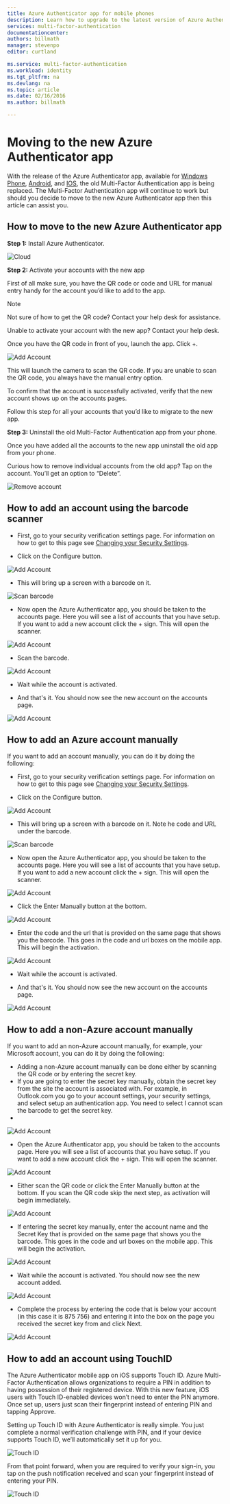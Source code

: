 ```yaml
---
title: Azure Authenticator app for mobile phones
description: Learn how to upgrade to the latest version of Azure Authenticatior.
services: multi-factor-authentication
documentationcenter: 
authors: billmath
manager: stevenpo
editor: curtland

ms.service: multi-factor-authentication
ms.workload: identity
ms.tgt_pltfrm: na
ms.devlang: na
ms.topic: article
ms.date: 02/16/2016
ms.author: billmath

---
```

# Moving to the new Azure Authenticator app
With the release of the Azure Authenticator app, available for [Windows Phone](http://www.windowsphone.com/en-us/store/app/azure-authenticator/03a5b2bf-6066-418f-b569-e8aecbc06e50), [Android](https://play.google.com/store/apps/details?id=com.azure.authenticator), and [IOS](https://itunes.apple.com/us/app/azure-authenticator/id983156458), the old Multi-Factor Authentication app is being replaced.  The Multi-Factor Authentication app will continue to work but should you decide to move to the new Azure Authenticator app then this article can assist you.  

## How to move to the new Azure Authenticator app
**Step 1:** Install Azure Authenticator.

![Cloud](./media/multi-factor-authentication-azure-authenticator/home.png)

**Step 2:** Activate your accounts with the new app

First of all make sure, you have the QR code or code and URL for manual entry handy for the account you’d like to add to the app.

> [!NOTE]
> Not sure of how to get the QR code? Contact your help desk for assistance.
> 
> Unable to activate your account with the new app? Contact your help desk.
> 
> 
Once you have the QR code in front of you, launch the app. Click +. 

![Add Account](./media/multi-factor-authentication-azure-authenticator/addaccount.png)

This will launch the camera to scan the QR code.  If you are unable to scan the QR code, you always have the manual entry option. 

To confirm that the account is successfully activated, verify that the new account shows up on the accounts pages. 

Follow this step for all your accounts that you’d like to migrate to the new app.

**Step 3:**  Uninstall the old Multi-Factor Authentication app from your phone.

Once you have added all the accounts to the new app uninstall the old app from your phone.

Curious how to remove individual accounts from the old app?
Tap on the account. You’ll get an option to “Delete”. 

![Remove account](./media/multi-factor-authentication-azure-authenticator/remove.png)

## How to add an account using the barcode scanner
* First, go to your security verification settings page.  For information on how to get to this page see [Changing your Security Settings](multi-factor-authentication-end-user-manage-settings.md).

* Click on the Configure button. 


![Add Account](./media/multi-factor-authentication-azure-authenticator/azureauthe.png)

* This will bring up a screen with a barcode on it.

![Scan barcode](./media/multi-factor-authentication-azure-authenticator/barcode2.png)

* Now open the Azure Authenticator app, you should be taken to the accounts page.  Here you will see a list of accounts that you have setup.  If you want to add a new account click the + sign.  This will open the scanner.

![Add Account](./media/multi-factor-authentication-azure-authenticator/addaccount3.png)

* Scan the barcode. 

![Add Account](./media/multi-factor-authentication-azure-authenticator/scan.png)

* Wait while the account is activated.

* And that's it.  You should now see the new account on the accounts page.


![Add Account](./media/multi-factor-authentication-azure-authenticator/addaccount2.png)

## How to add an Azure account manually
If you want to add an account manually, you can do it by doing the following:

* First, go to your security verification settings page.  For information on how to get to this page see [Changing your Security Settings](multi-factor-authentication-end-user-manage-settings.md).

* Click on the Configure button. 


![Add Account](./media/multi-factor-authentication-azure-authenticator/azureauthe.png)

* This will bring up a screen with a barcode on it.  Note he code and URL under the barcode.

![Scan barcode](./media/multi-factor-authentication-azure-authenticator/barcode2.png)

* Now open the Azure Authenticator app, you should be taken to the accounts page.  Here you will see a list of accounts that you have setup.  If you want to add a new account click the + sign.  This will open the scanner.

![Add Account](./media/multi-factor-authentication-azure-authenticator/addaccount3.png)

* Click the Enter Manually button at the bottom.

![Add Account](./media/multi-factor-authentication-azure-authenticator/scan.png)

* Enter the code and the url that is provided on the same page that shows you the barcode.  This goes in the code and url boxes on the mobile app.  This will begin the activation.

![Add Account](./media/multi-factor-authentication-azure-authenticator/manual.png)

* Wait while the account is activated.

* And that's it.  You should now see the new account on the accounts page.


![Add Account](./media/multi-factor-authentication-azure-authenticator/addaccount2.png)

## How to add a non-Azure account manually
If you want to add an non-Azure account manually, for example, your Microsoft account, you can do it by doing the following:  

* Adding a non-Azure account manually can be done either by scanning the QR code or by entering the secret key.
* If you are going to enter the secret key manually, obtain the secret key from the site the account is associated with.  For example, in Outlook.com you go to your account settings, your security settings, and select setup an authentication app.  You need to select I cannot scan the barcode to get the secret key.
* 

![Add Account](./media/multi-factor-authentication-azure-authenticator/secretkey.png)

* Open the Azure Authenticator app, you should be taken to the accounts page.  Here you will see a list of accounts that you have setup.  If you want to add a new account click the + sign.  This will open the scanner.

![Add Account](./media/multi-factor-authentication-azure-authenticator/addaccount3.png)

* Either scan the QR code or click the Enter Manually button at the bottom.  If you scan the QR code skip the next step, as activation will begin immediately.

![Add Account](./media/multi-factor-authentication-azure-authenticator/scan.png)

* If entering the secret key manually, enter the account name and the Secret Key that is provided on the same page that shows you the barcode.  This goes in the code and url boxes on the mobile app.  This will begin the activation.

![Add Account](./media/multi-factor-authentication-azure-authenticator/manual.png)

* Wait while the account is activated.  You should now see the new account added.

![Add Account](./media/multi-factor-authentication-azure-authenticator/msaccount.png)

* Complete the process by entering the code that is below your account (in this case it is 875 756) and entering it into the box on the page you received the secret key from and click Next.  

![Add Account](./media/multi-factor-authentication-azure-authenticator/verify.png)

## How to add an account using TouchID
The Azure Authenticator mobile app on iOS supports Touch ID.  Azure Multi-Factor Authentication allows organizations to require a PIN in addition to having possession of their registered device. With this new feature, iOS users with Touch ID-enabled devices won’t need to enter the PIN anymore. Once set up, users just scan their fingerprint instead of entering PIN and tapping Approve.

Setting up Touch ID with Azure Authenticator is really simple. You just complete a normal verification challenge with PIN, and if your device supports Touch ID, we’ll automatically set it up for you. 

![Touch ID](./media/multi-factor-authentication-azure-authenticator/touchid1.png)

From that point forward, when you are required to verify your sign-in, you tap on the push notification received and scan your fingerprint instead of entering your PIN.

![Touch ID](./media/multi-factor-authentication-azure-authenticator/touchid2.png)

